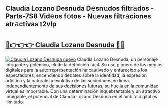 ## Claudia Lozano Desnuda D𝚎sn𝚞dos filtr𝚊dos - Parts-7S8 Vid𝚎os f𝚘tos - N𝚞evas filtr𝚊ciones atr𝚊ctivas t2vIp

# <h2><a href="http://mb47g7b.tromn.icu/?c=Claudia+Lozano+Desnuda">🔗👉👉👉 Claudia Lozano Desnuda 🔗🔗</a></h2>

[![Claudia Lozano Desnuda nuevo](https://i.imgur.com/pEAQMta.gif)](http://mb47g7b.tromn.icu/?c=Claudia+Lozano+Desnuda)
Claudia Lozano Desnuda, un personaje intrigante y polémico, elude la definición fácil. Su uso pionero de los medios digitales para la autorrepresentación ha cautivado y enfurecido a los espectadores, encendiendo debates sobre la identidad, la expresión artística y la naturaleza evolutiva de las sociedades en línea. Independientemente de sus decisiones futuras, su huella en la comunidad virtual es imborrable. Con una determinación inquebrantable y un atractivo innegable, el potencial de Claudia Lozano Desnuda en el ámbito digital es ilimitado.
